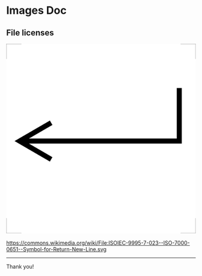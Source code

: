 # Images Doc

## File licenses

![ISOIEC-9995-7-023--ISO-7000-0651--Symbol-for-Return-New-Line.svg](ISOIEC-9995-7-023--ISO-7000-0651--Symbol-for-Return-New-Line.svg)

<https://commons.wikimedia.org/wiki/File:ISOIEC-9995-7-023--ISO-7000-0651--Symbol-for-Return-New-Line.svg>

---
Thank you!
